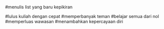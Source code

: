 #menulis list yang baru kepikiran

#lulus kuliah dengan cepat
#memperbanyak teman
#belajar semua dari nol
#memperluas wawasan
#menambahkan kepercayaan diri
